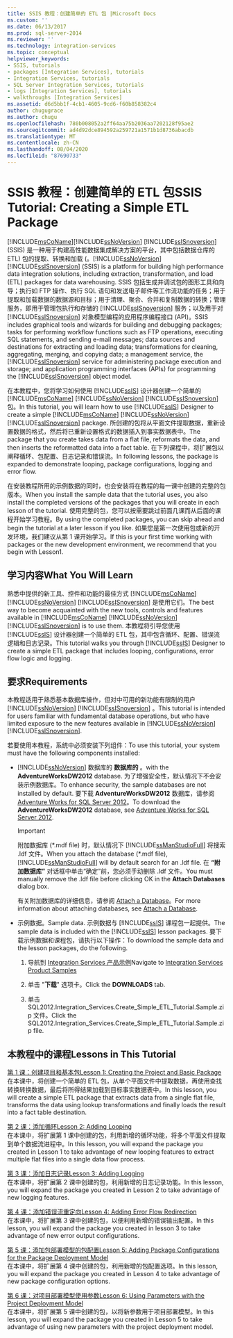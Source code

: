 ```yaml
---
title: SSIS 教程：创建简单的 ETL 包 |Microsoft Docs
ms.custom: ''
ms.date: 06/13/2017
ms.prod: sql-server-2014
ms.reviewer: ''
ms.technology: integration-services
ms.topic: conceptual
helpviewer_keywords:
- SSIS, tutorials
- packages [Integration Services], tutorials
- Integration Services, tutorials
- SQL Server Integration Services, tutorials
- logs [Integration Services], tutorials
- walkthroughs [Integration Services]
ms.assetid: d6d5bb1f-4cb1-4605-9cd6-f60b858382c4
author: chugugrace
ms.author: chugu
ms.openlocfilehash: 780b008052a2ff64aa75b2036aa7202128f95ae2
ms.sourcegitcommit: ad4d92dce894592a259721a1571b1d8736abacdb
ms.translationtype: MT
ms.contentlocale: zh-CN
ms.lasthandoff: 08/04/2020
ms.locfileid: "87690733"
---
```

# <a name="ssis-tutorial-creating-a-simple-etl-package"></a><span data-ttu-id="75b17-102">SSIS 教程：创建简单的 ETL 包</span><span class="sxs-lookup"><span data-stu-id="75b17-102">SSIS Tutorial: Creating a Simple ETL Package</span></span>
  [!INCLUDE[msCoName](../includes/msconame-md.md)]<span data-ttu-id="75b17-103">[!INCLUDE[ssNoVersion](../includes/ssnoversion-md.md)] [!INCLUDE[ssISnoversion](../includes/ssisnoversion-md.md)] (SSIS) 是一种用于构建高性能数据集成解决方案的平台，其中包括数据仓库的 ETL) 包的提取、转换和加载 (。</span><span class="sxs-lookup"><span data-stu-id="75b17-103">[!INCLUDE[ssNoVersion](../includes/ssnoversion-md.md)] [!INCLUDE[ssISnoversion](../includes/ssisnoversion-md.md)] (SSIS) is a platform for building high performance data integration solutions, including extraction, transformation, and load (ETL) packages for data warehousing.</span></span> <span data-ttu-id="75b17-104">SSIS 包括生成并调试包的图形工具和向导；执行如 FTP 操作、执行 SQL 语句和发送电子邮件等工作流功能的任务；用于提取和加载数据的数据源和目标；用于清理、聚合、合并和复制数据的转换；管理服务，即用于管理包执行和存储的 [!INCLUDE[ssISnoversion](../includes/ssisnoversion-md.md)] 服务；以及用于对 [!INCLUDE[ssISnoversion](../includes/ssisnoversion-md.md)] 对象模型编程的应用程序编程接口 (API)。</span><span class="sxs-lookup"><span data-stu-id="75b17-104">SSIS includes graphical tools and wizards for building and debugging packages; tasks for performing workflow functions such as FTP operations, executing SQL statements, and sending e-mail messages; data sources and destinations for extracting and loading data; transformations for cleaning, aggregating, merging, and copying data; a management service, the [!INCLUDE[ssISnoversion](../includes/ssisnoversion-md.md)] service for administering package execution and storage; and application programming interfaces (APIs) for programming the [!INCLUDE[ssISnoversion](../includes/ssisnoversion-md.md)] object model.</span></span>  
  
 <span data-ttu-id="75b17-105">在本教程中，您将学习如何使用 [!INCLUDE[ssIS](../includes/ssis-md.md)] 设计器创建一个简单的 [!INCLUDE[msCoName](../includes/msconame-md.md)] [!INCLUDE[ssNoVersion](../includes/ssnoversion-md.md)] [!INCLUDE[ssISnoversion](../includes/ssisnoversion-md.md)] 包。</span><span class="sxs-lookup"><span data-stu-id="75b17-105">In this tutorial, you will learn how to use [!INCLUDE[ssIS](../includes/ssis-md.md)] Designer to create a simple [!INCLUDE[msCoName](../includes/msconame-md.md)] [!INCLUDE[ssNoVersion](../includes/ssnoversion-md.md)] [!INCLUDE[ssISnoversion](../includes/ssisnoversion-md.md)] package.</span></span> <span data-ttu-id="75b17-106">所创建的包将从平面文件提取数据，重新设置数据的格式，然后将已重新设置格式的数据插入到事实数据表中。</span><span class="sxs-lookup"><span data-stu-id="75b17-106">The package that you create takes data from a flat file, reformats the data, and then inserts the reformatted data into a fact table.</span></span> <span data-ttu-id="75b17-107">在下列课程中，将扩展包以阐释循环、包配置、日志记录和错误流。</span><span class="sxs-lookup"><span data-stu-id="75b17-107">In following lessons, the package is expanded to demonstrate looping, package configurations, logging and error flow.</span></span>  
  
 <span data-ttu-id="75b17-108">在安装教程所用的示例数据的同时，也会安装将在教程的每一课中创建的完整的包版本。</span><span class="sxs-lookup"><span data-stu-id="75b17-108">When you install the sample data that the tutorial uses, you also install the completed versions of the packages that you will create in each lesson of the tutorial.</span></span> <span data-ttu-id="75b17-109">使用完整的包，您可以按需要跳过前面几课而从后面的课程开始学习教程。</span><span class="sxs-lookup"><span data-stu-id="75b17-109">By using the completed packages, you can skip ahead and begin the tutorial at a later lesson if you like.</span></span> <span data-ttu-id="75b17-110">如果您是第一次使用包或新的开发环境，我们建议从第 1 课开始学习。</span><span class="sxs-lookup"><span data-stu-id="75b17-110">If this is your first time working with packages or the new development environment, we recommend that you begin with Lesson1.</span></span>  
  
## <a name="what-you-will-learn"></a><span data-ttu-id="75b17-111">学习内容</span><span class="sxs-lookup"><span data-stu-id="75b17-111">What You Will Learn</span></span>  
 <span data-ttu-id="75b17-112">熟悉中提供的新工具、控件和功能的最佳方式 [!INCLUDE[msCoName](../includes/msconame-md.md)] [!INCLUDE[ssNoVersion](../includes/ssnoversion-md.md)] [!INCLUDE[ssISnoversion](../includes/ssisnoversion-md.md)] 是使用它们。</span><span class="sxs-lookup"><span data-stu-id="75b17-112">The best way to become acquainted with the new tools, controls and features available in [!INCLUDE[msCoName](../includes/msconame-md.md)] [!INCLUDE[ssNoVersion](../includes/ssnoversion-md.md)] [!INCLUDE[ssISnoversion](../includes/ssisnoversion-md.md)] is to use them.</span></span> <span data-ttu-id="75b17-113">本教程将引导您使用 [!INCLUDE[ssIS](../includes/ssis-md.md)] 设计器创建一个简单的 ETL 包，其中包含循环、配置、错误流逻辑和日志记录。</span><span class="sxs-lookup"><span data-stu-id="75b17-113">This tutorial walks you through [!INCLUDE[ssIS](../includes/ssis-md.md)] Designer to create a simple ETL package that includes looping, configurations, error flow logic and logging.</span></span>  
  
## <a name="requirements"></a><span data-ttu-id="75b17-114">要求</span><span class="sxs-lookup"><span data-stu-id="75b17-114">Requirements</span></span>  
 <span data-ttu-id="75b17-115">本教程适用于熟悉基本数据库操作，但对中可用的新功能有限制的用户 [!INCLUDE[ssNoVersion](../includes/ssnoversion-md.md)] [!INCLUDE[ssISnoversion](../includes/ssisnoversion-md.md)] 。</span><span class="sxs-lookup"><span data-stu-id="75b17-115">This tutorial is intended for users familiar with fundamental database operations, but who have limited exposure to the new features available in [!INCLUDE[ssNoVersion](../includes/ssnoversion-md.md)] [!INCLUDE[ssISnoversion](../includes/ssisnoversion-md.md)].</span></span>  
  
 <span data-ttu-id="75b17-116">若要使用本教程，系统中必须安装下列组件：</span><span class="sxs-lookup"><span data-stu-id="75b17-116">To use this tutorial, your system must have the following components installed:</span></span>  
  
-   [!INCLUDE[ssNoVersion](../includes/ssnoversion-md.md)] <span data-ttu-id="75b17-117">数据库的 **数据库的** 。</span><span class="sxs-lookup"><span data-stu-id="75b17-117">with the **AdventureWorksDW2012** database.</span></span> <span data-ttu-id="75b17-118">为了增强安全性，默认情况下不会安装示例数据库。</span><span class="sxs-lookup"><span data-stu-id="75b17-118">To enhance security, the sample databases are not installed by default.</span></span> <span data-ttu-id="75b17-119">要下载 **AdventureWorksDW2012** 数据库，请参阅 [Adventure Works for SQL Server 2012](https://go.microsoft.com/fwlink/?LinkId=275026)。</span><span class="sxs-lookup"><span data-stu-id="75b17-119">To download the **AdventureWorksDW2012** database, see [Adventure Works for SQL Server 2012](https://go.microsoft.com/fwlink/?LinkId=275026).</span></span>  
  
    > [!IMPORTANT]  
    >  <span data-ttu-id="75b17-120">附加数据库 (\*.mdf file) 时，默认情况下 [!INCLUDE[ssManStudioFull](../includes/ssmanstudiofull-md.md)] 将搜索 .ldf 文件。</span><span class="sxs-lookup"><span data-stu-id="75b17-120">When you attach the database (\*.mdf file), [!INCLUDE[ssManStudioFull](../includes/ssmanstudiofull-md.md)] will by default search for an .ldf file.</span></span> <span data-ttu-id="75b17-121">在 **“附加数据库”** 对话框中单击“确定”前，您必须手动删除 .ldf 文件。</span><span class="sxs-lookup"><span data-stu-id="75b17-121">You must manually remove the .ldf file before clicking OK in the **Attach Databases** dialog box.</span></span>  
    >   
    >  <span data-ttu-id="75b17-122">有关附加数据库的详细信息，请参阅 [Attach a Database](../relational-databases/databases/attach-a-database.md)。</span><span class="sxs-lookup"><span data-stu-id="75b17-122">For more information about attaching databases, see [Attach a Database](../relational-databases/databases/attach-a-database.md).</span></span>  
  
-   <span data-ttu-id="75b17-123">示例数据。</span><span class="sxs-lookup"><span data-stu-id="75b17-123">Sample data.</span></span> <span data-ttu-id="75b17-124">示例数据与 [!INCLUDE[ssIS](../includes/ssis-md.md)] 课程包一起提供。</span><span class="sxs-lookup"><span data-stu-id="75b17-124">The sample data is included with the [!INCLUDE[ssIS](../includes/ssis-md.md)] lesson packages.</span></span> <span data-ttu-id="75b17-125">要下载示例数据和课程包，请执行以下操作：</span><span class="sxs-lookup"><span data-stu-id="75b17-125">To download the sample data and the lesson packages, do the following.</span></span>  
  
    1.  <span data-ttu-id="75b17-126">导航到 [Integration Services 产品示例](https://go.microsoft.com/fwlink/?LinkId=275027)</span><span class="sxs-lookup"><span data-stu-id="75b17-126">Navigate to [Integration Services Product Samples](https://go.microsoft.com/fwlink/?LinkId=275027)</span></span>  
  
    2.  <span data-ttu-id="75b17-127">单击 "**下载**" 选项卡。</span><span class="sxs-lookup"><span data-stu-id="75b17-127">Click the **DOWNLOADS** tab.</span></span>  
  
    3.  <span data-ttu-id="75b17-128">单击 SQL2012.Integration_Services.Create_Simple_ETL_Tutorial.Sample.zip 文件。</span><span class="sxs-lookup"><span data-stu-id="75b17-128">Click the SQL2012.Integration_Services.Create_Simple_ETL_Tutorial.Sample.zip file.</span></span>  
  
## <a name="lessons-in-this-tutorial"></a><span data-ttu-id="75b17-129">本教程中的课程</span><span class="sxs-lookup"><span data-stu-id="75b17-129">Lessons in This Tutorial</span></span>  
 [<span data-ttu-id="75b17-130">第 1 课：创建项目和基本包</span><span class="sxs-lookup"><span data-stu-id="75b17-130">Lesson 1: Creating the Project and Basic Package</span></span>](lesson-1-create-a-project-and-basic-package-with-ssis.md)  
 <span data-ttu-id="75b17-131">在本课中，将创建一个简单的 ETL 包，从单个平面文件中提取数据，再使用查找转换转换数据，最后将所得结果加载到目标事实数据表中。</span><span class="sxs-lookup"><span data-stu-id="75b17-131">In this lesson, you will create a simple ETL package that extracts data from a single flat file, transforms the data using lookup transformations and finally loads the result into a fact table destination.</span></span>  
  
 [<span data-ttu-id="75b17-132">第 2 课：添加循环</span><span class="sxs-lookup"><span data-stu-id="75b17-132">Lesson 2: Adding Looping</span></span>](lesson-2-adding-looping-with-ssis.md)  
 <span data-ttu-id="75b17-133">在本课中，将扩展第 1 课中创建的包，利用新增的循环功能，将多个平面文件提取到单个数据流进程中。</span><span class="sxs-lookup"><span data-stu-id="75b17-133">In this lesson, you will expand the package you created in Lesson 1 to take advantage of new looping features to extract multiple flat files into a single data flow process.</span></span>  
  
 [<span data-ttu-id="75b17-134">第 3 课：添加日志记录</span><span class="sxs-lookup"><span data-stu-id="75b17-134">Lesson 3: Adding Logging</span></span>](lesson-3-add-logging-with-ssis.md)  
 <span data-ttu-id="75b17-135">在本课中，将扩展第 2 课中创建的包，利用新增的日志记录功能。</span><span class="sxs-lookup"><span data-stu-id="75b17-135">In this lesson, you will expand the package you created in Lesson 2 to take advantage of new logging features.</span></span>  
  
 [<span data-ttu-id="75b17-136">第 4 课：添加错误流重定向</span><span class="sxs-lookup"><span data-stu-id="75b17-136">Lesson 4: Adding Error Flow Redirection</span></span>](lesson-4-add-error-flow-redirection-with-ssis.md)  
 <span data-ttu-id="75b17-137">在本课中，将扩展第 3 课中创建的包，以便利用新增的错误输出配置。</span><span class="sxs-lookup"><span data-stu-id="75b17-137">In this lesson, you will expand the package you created in lesson 3 to take advantage of new error output configurations.</span></span>  
  
 [<span data-ttu-id="75b17-138">第 5 课：添加包部署模型的包配置</span><span class="sxs-lookup"><span data-stu-id="75b17-138">Lesson 5: Adding Package Configurations for the Package Deployment Model</span></span>](lesson-5-add-ssis-package-configurations-for-the-package-deployment-model.md)  
 <span data-ttu-id="75b17-139">在本课中，将扩展第 4 课中创建的包，利用新增的包配置选项。</span><span class="sxs-lookup"><span data-stu-id="75b17-139">In this lesson, you will expand the package you created in Lesson 4 to take advantage of new package configuration options.</span></span>  
  
 [<span data-ttu-id="75b17-140">第 6 课：对项目部署模型使用参数</span><span class="sxs-lookup"><span data-stu-id="75b17-140">Lesson 6: Using Parameters with the Project Deployment Model</span></span>](lesson-6-using-parameters-with-the-project-deployment-model-in-ssis.md)  
 <span data-ttu-id="75b17-141">在本课中，将扩展第 5 课中创建的包，以将新参数用于项目部署模型。</span><span class="sxs-lookup"><span data-stu-id="75b17-141">In this lesson, you will expand the package you created in Lesson 5 to take advantage of using new parameters with the project deployment model.</span></span>  
  
  
